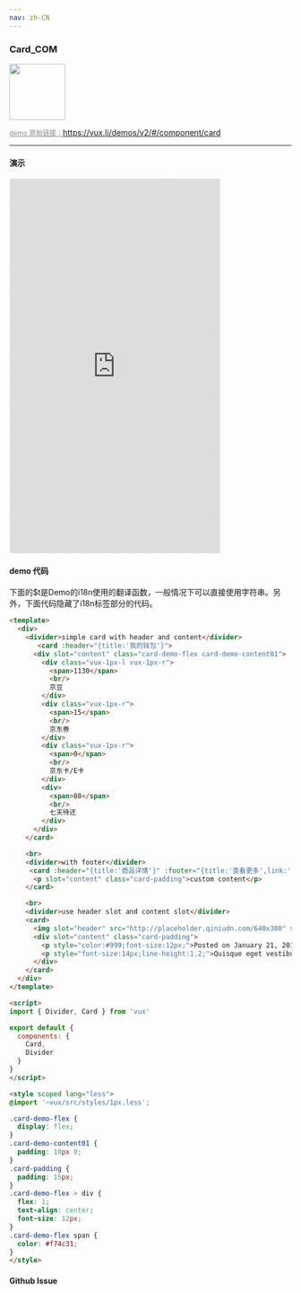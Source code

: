 ```yaml
---
nav: zh-CN
---
```



### Card_COM

<img width="100" src="http://qr.topscan.com/api.php?text=https%3A%2F%2Fvux.li%2Fdemos%2Fv2%2F%23%2Fcomponent%2Fcard"/>

<a href="https://vux.li/demos/v2/#/component/card" target="_blank" style="font-size:12px;color:#888;">demo 原始链接：https://vux.li/demos/v2/#/component/card</a>



---

#### 演示

 <div style="width:377px;height:667px;display:inline-block;border:1px dashed #ececec;border-radius:5px;overflow:hidden;">
   <iframe src="https://vux.li/demos/v2/#/component/card" width="375" height="667" border="0" frameborder="0"></iframe>
 </div>

#### demo 代码

<p class="tip">下面的$t是Demo的i18n使用的翻译函数，一般情况下可以直接使用字符串。另外，下面代码隐藏了i18n标签部分的代码。</p>

``` html
<template>
  <div>
    <divider>simple card with header and content</divider>
	   <card :header="{title:'我的钱包'}">
      <div slot="content" class="card-demo-flex card-demo-content01">
        <div class="vux-1px-l vux-1px-r">
          <span>1130</span>
          <br/>
          京豆
        </div>
        <div class="vux-1px-r">
          <span>15</span>
          <br/>
          京东券
        </div>
        <div class="vux-1px-r">
          <span>0</span>
          <br/>
          京东卡/E卡
        </div>
        <div>
          <span>88</span>
          <br/>
          七天待还
        </div>
      </div>
    </card>

    <br>
    <divider>with footer</divider>
     <card :header="{title:'商品详情'}" :footer="{title:'查看更多',link:'/component/panel'}">
      <p slot="content" class="card-padding">custom content</p>
    </card>

    <br>
    <divider>use header slot and content slot</divider>
    <card>
      <img slot="header" src="http://placeholder.qiniudn.com/640x300" style="width:100%;display:block;">
      <div slot="content" class="card-padding">
        <p style="color:#999;font-size:12px;">Posted on January 21, 2015</p>
        <p style="font-size:14px;line-height:1.2;">Quisque eget vestibulum nulla. Quisque quis dui quis ex ultricies efficitur vitae non felis. Phasellus quis nibh hendrerit..</p>
      </div>
    </card>
  </div>
</template>

<script>
import { Divider, Card } from 'vux'

export default {
  components: {
    Card,
    Divider
  }
}
</script>

<style scoped lang="less">
@import '~vux/src/styles/1px.less';

.card-demo-flex {
  display: flex;
}
.card-demo-content01 {
  padding: 10px 0;
}
.card-padding {
  padding: 15px;
}
.card-demo-flex > div {
  flex: 1;
  text-align: center;
  font-size: 12px;
}
.card-demo-flex span {
  color: #f74c31;
}
</style>

```


#### Github Issue